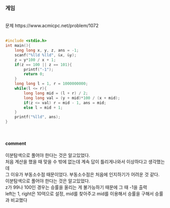### 게임

<br>
문제 https://www.acmicpc.net/problem/1072
<br>
<br>

```C
#include <stdio.h>
int main(){
    long long x, y, z, ans = -1;
    scanf("%lld %lld", &x, &y);
    z = y*100 / x + 1;
    if(z == 100 || z == 101){
        printf("-1");
        return 0;
    }
    long long l = 1, r = 1000000000;
    while(l <= r){
        long long mid = (l + r) / 2;
        long long val = (y + mid)*100 / (x + mid);
        if(z <= val) r = mid - 1, ans = mid;
        else l = mid + 1;
    }
    printf("%lld", ans);
}
```

<br>

#### comment<br>
이분탐색으로 풀어야 한다는 것은 알고있었다.<br> 
처음 계산을 했을 때 맞을 수 밖에 없는데 계속 답이 틀리게나와서 이상하다고 생각했는데<br>
그 이유가 부동소수점 때문이었다. 부동소수점은 처음에 인지하기가 어려운 것 같다. <br>
이분탐색으로 풀어야 한다는 것은 알고있었다.<br> 
z가 99나 100인 경우는 승률을 올리는 게 불가능하기 때문에 그 때 -1을 출력<br> 
left는 1, right은 10억으로 설정, mid를 찾아주고 mid를 이용해서 승률을 구해서 승률과 비교했다<br> 

<br>
